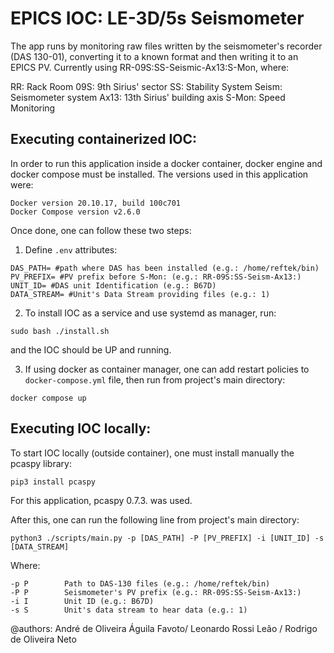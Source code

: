 # EPICS IOC: LE-3D/5s Seismometer

The app runs by monitoring raw files written by the seismometer's recorder (DAS 130-01), converting it to a known format and then writing it to an EPICS PV. Currently using RR-09S:SS-Seismic-Ax13:S-Mon, where:

RR: Rack Room
09S: 9th Sirius' sector
SS: Stability System
Seism: Seismometer system
Ax13: 13th Sirius' building axis
S-Mon: Speed Monitoring

## Executing containerized IOC:

In order to run this application inside a docker container, docker engine and docker compose must be installed. The versions used in this application were:

```
Docker version 20.10.17, build 100c701
Docker Compose version v2.6.0
```

Once done, one can follow these two steps:

1. Define `.env` attributes:
```
DAS_PATH= #path where DAS has been installed (e.g.: /home/reftek/bin)
PV_PREFIX= #PV prefix before S-Mon: (e.g.: RR-09S:SS-Seism-Ax13:)
UNIT_ID= #DAS unit Identification (e.g.: B67D)
DATA_STREAM= #Unit's Data Stream providing files (e.g.: 1)
```
2. To install IOC as a service and use systemd as manager, run:

`sudo bash ./install.sh`

and the IOC should be UP and running.

3. If using docker as container manager, one can add restart policies to `docker-compose.yml` file, then run from project's main directory:

`docker compose up`

## Executing IOC locally:

To start IOC locally (outside container), one must install manually the pcaspy library:

`pip3 install pcaspy`

For this application, pcaspy 0.7.3. was used.

After this, one can run the following line from project's main directory:

`python3 ./scripts/main.py -p [DAS_PATH] -P [PV_PREFIX] -i [UNIT_ID] -s [DATA_STREAM]`

Where:
```
-p P        Path to DAS-130 files (e.g.: /home/reftek/bin)
-P P        Seismometer's PV prefix (e.g.: RR-09S:SS-Seism-Ax13:)
-i I        Unit ID (e.g.: B67D)
-s S        Unit's data stream to hear data (e.g.: 1)
```

@authors: André de Oliveira Águila Favoto/ Leonardo Rossi Leão / Rodrigo de Oliveira Neto 
